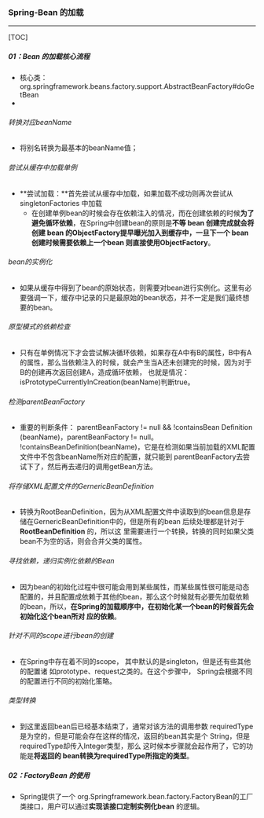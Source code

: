 ### Spring-Bean 的加载

------

[TOC]

##### 01：Bean 的加载核心流程

- 核心类：org.springframework.beans.factory.support.AbstractBeanFactory#doGetBean
- 

###### 转换对应beanName

- 将别名转换为最基本的beanName值；

###### 尝试从缓存中加载单例

- **尝试加载：**首先尝试从缓存中加载，如果加载不成功则再次尝试从 singletonFactories 中加载
  - 在创建单例bean的时候会存在依赖注入的情况，而在创建依赖的时候**为了避免循环依赖**，在Spring中创建bean的原则是**不等 bean 创建完成就会将创建 bean 的ObjectFactory提早曝光加入到缓存中，一旦下一个 bean 创建时候需要依赖上一个bean 则直接使用ObjectFactory**。

###### bean的实例化 

- 如果从缓存中得到了bean的原始状态，则需要对bean进行实例化。这里有必要强调一下，缓存中记录的只是最原始的bean状态，并不一定是我们最终想要的bean。

###### 原型模式的依赖检查 

- 只有在单例情况下才会尝试解决循环依赖，如果存在A中有B的属性，B中有A的属性，那么当依赖注入的时候，就会产生当A还未创建完的时候，因为对于B的创建再次返回创建A，造成循环依赖， 也就是情况： isPrototypeCurrentlyInCreation(beanName)判断true。

###### 检测parentBeanFactory 

- 重要的判断条件： parentBeanFactory != null && !containsBean Definition (beanName)，parentBeanFactory != null。 !containsBeanDefinition(beanName)，它是在检测如果当前加载的XML配置文件中不包含beanName所对应的配置，就只能到 parentBeanFactory去尝试下了，然后再去递归的调用getBean方法。

###### 将存储XML配置文件的GernericBeanDefinition

- 转换为RootBeanDefinition，因为从XML配置文件中读取到的bean信息是存储在GernericBeanDefinition中的，但是所有的bean 后续处理都是针对于 **RootBeanDefinition** 的，所以这 里需要进行一个转换，转换的同时如果父类bean不为空的话，则会合并父类的属性。

###### 寻找依赖，递归实例化依赖的Bean

- 因为bean的初始化过程中很可能会用到某些属性，而某些属性很可能是动态配置的，并且配置成依赖于其他的bean，那么这个时候就有必要先加载依赖的bean，所以，**在Spring的加载顺序中，在初始化某一个bean的时候首先会初始化这个bean所对 应的依赖**。

###### 针对不同的scope进行bean的创建

- 在Spring中存在着不同的scope， 其中默认的是singleton，但是还有些其他的配置诸 如prototype、request之类的。在这个步骤中， Spring会根据不同的配置进行不同的初始化策略。

###### 类型转换

- 到这里返回bean后已经基本结束了，通常对该方法的调用参数 requiredType 是为空的，但是可能会存在这样的情况，返回的bean其实是个 String，但是requiredType却传入Integer类型，那么 这时候本步骤就会起作用了，它的功能是**将返回的 bean转换为requiredType所指定的类型**。

##### 02：FactoryBean 的使用

- Spring提供了一个 org.Springframework.bean.factory.FactoryBean的工厂类接口，用户可以通过**实现该接口定制实例化bean** 的逻辑。























